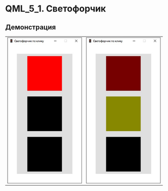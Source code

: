 # QML_5_1. Светофорчик

## Демонстрация

<table>
    <tr>
        <td><img src='images/1.jpg'></td>
        <td><img src='images/2.jpg'></td>
    </tr>
</table>
